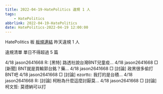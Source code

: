 ```yaml
---
title: 2022-04-19-HatePolitics 違規 1 人
tags:
    - HatePolitics
abbrlink: 2022-04-19-HatePolitics
date: HatePolitics-2022-04-19 12:00:00
---
```

HatePolitics 板 [板規連結](https://www.ptt.cc/bbs/HatePolitics/M.1617115262.A.D60.html)
昨天違規 1 人
<!-- more -->

違規清單
單日不得超過 5 篇

4/18 jason2641668 R: [黑特] 路透社說台灣BNT兒童疫…
4/18 jason2641668 □ [新聞] BNT就是買輸郭台銘？藥…
4/18 jason2641668 □ [討論] 政黑很多偷打BNT吧
4/18 jason2641668 □ [討論] ezorttc: 我打的是台積…
4/18 jason2641668 R: [討論] 柯粉為什麼這麼討厭莫…
4/18 jason2641668 □ [討論] 柯文哲: 莫德納可以打